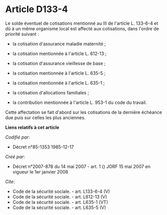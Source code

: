 # Article D133-4

Le solde éventuel de cotisations mentionné au III de l'article L. 133-6-4 et dû à un même organisme local est affecté aux
cotisations, dans l'ordre de priorité suivant :

- la cotisation d'assurance maladie maternité ;

- la cotisation mentionnée à l'article L. 612-13 ;

- la cotisation d'assurance vieillesse de base ;

- la cotisation mentionnée à l'article L. 635-5 ;

- la cotisation mentionnée à l'article L. 635-1 ;

- la cotisation d'allocations familiales ;

- la contribution mentionnée à l'article L. 953-1 du code du travail. 

Cette affectation se fait d'abord sur les cotisations de la dernière échéance due puis sur celles les plus anciennes.

**Liens relatifs à cet article**

_Codifié par_:

  - Décret n°85-1353 1985-12-17

_Créé par_:

  - Décret n°2007-878 du 14 mai 2007 - art. 1 () JORF 15 mai 2007 en vigueur le 1er janvier 2008

_Cite_:

  - Code de la sécurité sociale. - art. L133-6-4 (V)
  - Code de la sécurité sociale. - art. L612-13 (V)
  - Code de la sécurité sociale. - art. L635-1 (VT)
  - Code de la sécurité sociale. - art. L635-5 (V)
